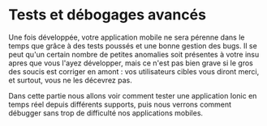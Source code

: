 # Tests et débogages avancés

Une fois développée, votre application mobile ne sera pérenne dans le temps que grâce à des tests poussés et une bonne gestion des bugs. Il se peut qu'un certain nombre de petites anomalies soit présentes à votre insu apres que vous l'ayez développer, mais ce n'est pas bien grave si le gros des soucis est corriger en amont : vos utilisateurs cibles vous diront merci, et surtout, vous ne les décevrez pas.

Dans cette partie nous allons voir comment tester une application Ionic en temps réel depuis différents supports, puis nous verrons comment débugger sans trop de difficulté nos applications mobiles.

